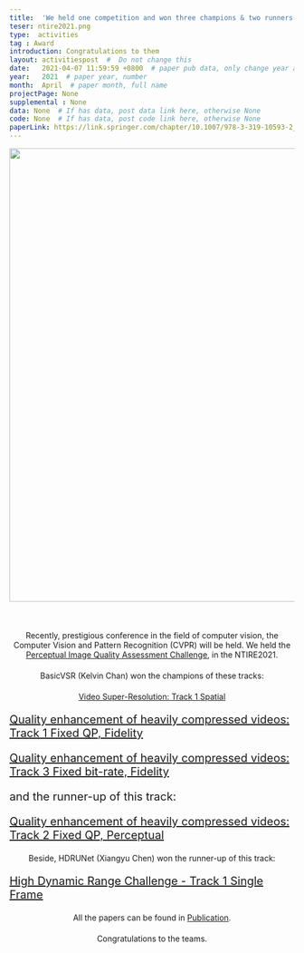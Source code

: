 ```yaml
---
title:  'We held one competition and won three champions & two runners-up in the NTIRE2021'  #  Paper title, covered by ''
teser: ntire2021.png
type:  activities
tag : Award
introduction: Congratulations to them
layout: activitiespost  #  Do not change this
date:   2021-04-07 11:59:59 +0800  # paper pub data, only change year and month according to this format
year:   2021  # paper year, number
month:  April  # paper month, full name
projectPage: None
supplemental : None
data: None  # If has data, post data link here, otherwise None
code: None  # If has data, post code link here, otherwise None
paperLink: https://link.springer.com/chapter/10.1007/978-3-319-10593-2_13  # post paper pdf link here
---
```


<center><img src="http://xpixel.group/images/activities/ntire2021.png" width = "800" height = "auto"  /></center>

&nbsp;
&nbsp;
<center>
<p style="font-size:20px;width:100%;text-align:left" >

Recently, prestigious conference in the field of computer vision, the Computer Vision and Pattern Recognition (CVPR) will be held.
We held the <a href="https://competitions.codalab.org/competitions/28050"><font class="text-primary">Perceptual Image Quality Assessment Challenge</font></a>, in the NTIRE2021.

<center>
<p style="font-size:20px;width:100%;text-align:left" >

BasicVSR (Kelvin Chan) won the champions of these tracks:
</p>

<center>
<p style="font-size:20px;width:100%;text-align:left" >

<a href="https://competitions.codalab.org/competitions/28051"><font class="text-primary">Video Super-Resolution: Track 1 Spatial</font></a>
</p>

<center>
<p style="font-size:20px;width:100%;text-align:left" >
<a href="https://competitions.codalab.org/competitions/28033"><font class="text-primary">Quality enhancement of heavily compressed videos: Track 1 Fixed QP, Fidelity</font></a>

</p>

</center>
<p style="font-size:20px;width:100%;text-align:left" >
<a href="https://competitions.codalab.org/competitions/28035"><font class="text-primary">Quality enhancement of heavily compressed videos: Track 3 Fixed bit-rate, Fidelity</font></a>

</p>

</center>
<p style="font-size:20px;width:100%;text-align:left" >
and the runner-up of this track:
</p>


</center>
<p style="font-size:20px;width:100%;text-align:left" >
<a href="https://competitions.codalab.org/competitions/28034"><font class="text-primary">Quality enhancement of heavily compressed videos: Track 2 Fixed QP, Perceptual</font></a>
</p>
<center>
<p style="font-size:20px;width:100%;text-align:left" >

Beside, HDRUNet (Xiangyu Chen) won the runner-up of this track:
</p>

</center>
<p style="font-size:20px;width:100%;text-align:left" >
<a href="https://competitions.codalab.org/competitions/28161"><font class="text-primary">High Dynamic Range Challenge - Track 1 Single Frame</font></a>
</p>

<center>
<p style="font-size:20px;width:100%;text-align:left" >

All the papers can be found in <a href="http://xpixel.group/publication.html"><font class="text-primary">Publication</font></a>.

</p>

<center>
<p style="font-size:20px;width:100%;text-align:left" >

Congratulations to the teams.

</p>










